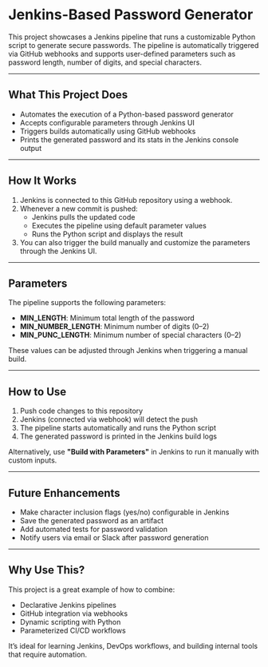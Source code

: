 # Jenkins-Based Password Generator

This project showcases a Jenkins pipeline that runs a customizable Python script to generate secure passwords. The pipeline is automatically triggered via GitHub webhooks and supports user-defined parameters such as password length, number of digits, and special characters.

---

## What This Project Does

- Automates the execution of a Python-based password generator  
- Accepts configurable parameters through Jenkins UI  
- Triggers builds automatically using GitHub webhooks  
- Prints the generated password and its stats in the Jenkins console output

---

## How It Works

1. Jenkins is connected to this GitHub repository using a webhook.  
2. Whenever a new commit is pushed:
   - Jenkins pulls the updated code
   - Executes the pipeline using default parameter values
   - Runs the Python script and displays the result  
3. You can also trigger the build manually and customize the parameters through the Jenkins UI.

---

##  Parameters

The pipeline supports the following parameters:

- **MIN_LENGTH**: Minimum total length of the password  
- **MIN_NUMBER_LENGTH**: Minimum number of digits (0–2)  
- **MIN_PUNC_LENGTH**: Minimum number of special characters (0–2)  

These values can be adjusted through Jenkins when triggering a manual build.

---

## How to Use

1. Push code changes to this repository  
2. Jenkins (connected via webhook) will detect the push  
3. The pipeline starts automatically and runs the Python script  
4. The generated password is printed in the Jenkins build logs  

Alternatively, use **"Build with Parameters"** in Jenkins to run it manually with custom inputs.

---

## Future Enhancements

- Make character inclusion flags (yes/no) configurable in Jenkins  
- Save the generated password as an artifact  
- Add automated tests for password validation  
- Notify users via email or Slack after password generation

---

## Why Use This?

This project is a great example of how to combine:

- Declarative Jenkins pipelines  
- GitHub integration via webhooks  
- Dynamic scripting with Python  
- Parameterized CI/CD workflows  

It’s ideal for learning Jenkins, DevOps workflows, and building internal tools that require automation.
